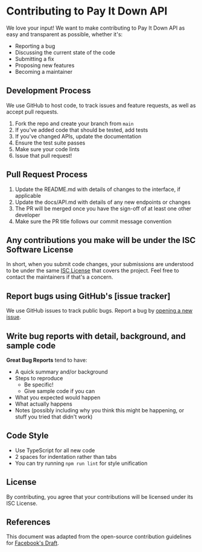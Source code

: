 # Contributing to Pay It Down API

We love your input! We want to make contributing to Pay It Down API as easy and transparent as possible, whether it's:

- Reporting a bug
- Discussing the current state of the code
- Submitting a fix
- Proposing new features
- Becoming a maintainer

## Development Process

We use GitHub to host code, to track issues and feature requests, as well as accept pull requests.

1. Fork the repo and create your branch from `main`
2. If you've added code that should be tested, add tests
3. If you've changed APIs, update the documentation
4. Ensure the test suite passes
5. Make sure your code lints
6. Issue that pull request!

## Pull Request Process

1. Update the README.md with details of changes to the interface, if applicable
2. Update the docs/API.md with details of any new endpoints or changes
3. The PR will be merged once you have the sign-off of at least one other developer
4. Make sure the PR title follows our commit message convention

## Any contributions you make will be under the ISC Software License

In short, when you submit code changes, your submissions are understood to be under the same [ISC License](http://choosealicense.com/licenses/isc/) that covers the project. Feel free to contact the maintainers if that's a concern.

## Report bugs using GitHub's [issue tracker]

We use GitHub issues to track public bugs. Report a bug by [opening a new issue]().

## Write bug reports with detail, background, and sample code

**Great Bug Reports** tend to have:

- A quick summary and/or background
- Steps to reproduce
  - Be specific!
  - Give sample code if you can
- What you expected would happen
- What actually happens
- Notes (possibly including why you think this might be happening, or stuff you tried that didn't work)

## Code Style

- Use TypeScript for all new code
- 2 spaces for indentation rather than tabs
- You can try running `npm run lint` for style unification

## License

By contributing, you agree that your contributions will be licensed under its ISC License.

## References

This document was adapted from the open-source contribution guidelines for [Facebook's Draft](https://github.com/facebook/draft-js/blob/a9316a723f9e918afde44dea68b5f9f39b7d9b00/CONTRIBUTING.md).
